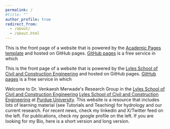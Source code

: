 ```yaml
---
permalink: /
#title: ""
author_profile: true
redirect_from: 
  - /about/
  - /about.html
---
```

This is the front page of a website that is powered by the [Academic Pages template](https://github.com/academicpages/academicpages.github.io) and hosted on GitHub pages. [GitHub pages](https://pages.github.com) is a free service in which

This is the front page of a website that is powered by the [Lyles School of Civil and Construction Engineering](https://github.com/academicpages/academicpages.github.io) and hosted on GitHub pages. [GitHub pages](https://pages.github.com) is a free service in which


Welcome to Dr. Venkaesh Merwade's Research Group in the [Lyles School of Civil and Construction Engineering]([https://github.com/academicpages/academicpages.github.io](https://www.purdue.edu/)) [Lyles School of Civil and Construction Engineering](https://engineering.purdue.edu/CCE) at [Purdue University](https://www.purdue.edu/). This website is a resource that includes lots of learning material (see Tutorials and Teaching) for hydrology and our current research. For recent news, check my linkedin and X/Twitter feed on the left. For publications, check my google profile on the left. If you are looking for my Bio, here is a short version and long version.

